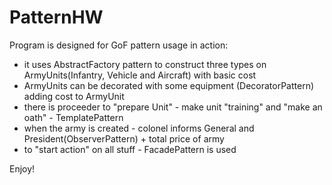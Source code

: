 # PatternHW
Program is designed for GoF pattern usage in action:
- it uses AbstractFactory pattern to construct three types on ArmyUnits(Infantry, Vehicle and Aircraft) with basic cost
- ArmyUnits can be decorated with some equipment (DecoratorPattern) adding cost to ArmyUnit
- there is proceeder to "prepare Unit" -  make unit "training" and "make an oath" - TemplatePattern
- when the army is created - colonel informs  General and President(ObserverPattern) + total price of army
- to "start action" on all stuff - FacadePattern is used

Enjoy!
